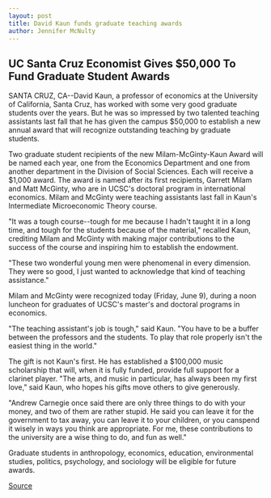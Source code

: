 ```yaml
---
layout: post
title: David Kaun funds graduate teaching awards
author: Jennifer McNulty
---
```


## UC Santa Cruz Economist Gives $50,000 To Fund Graduate Student Awards

SANTA CRUZ, CA--David Kaun, a professor of economics at the University of California, Santa Cruz, has worked with some very good graduate students over the years. But he was so impressed by two talented teaching assistants last fall that he has given the campus $50,000 to establish a new annual award that will recognize outstanding teaching by graduate students.

Two graduate student recipients of the new Milam-McGinty-Kaun Award will be named each year, one from the Economics Department and one from another department in the Division of Social Sciences. Each will receive a $1,000 award. The award is named after its first recipients, Garrett Milam and Matt McGinty, who are in UCSC's doctoral program in international economics. Milam and McGinty were teaching assistants last fall in Kaun's Intermediate Microeconomic Theory course.

"It was a tough course--tough for me because I hadn't taught it in a long time, and tough for the students because of the material," recalled Kaun, crediting Milam and McGinty with making major contributions to the success of the course and inspiring him to establish the endowment.

"These two wonderful young men were phenomenal in every dimension. They were so good, I just wanted to acknowledge that kind of teaching assistance."

Milam and McGinty were recognized today (Friday, June 9), during a noon luncheon for graduates of UCSC's master's and doctoral programs in economics.

"The teaching assistant's job is tough," said Kaun. "You have to be a buffer between the professors and the students. To play that role properly isn't the easiest thing in the world."

The gift is not Kaun's first. He has established a $100,000 music scholarship that will, when it is fully funded, provide full support for a clarinet player. "The arts, and music in particular, has always been my first love," said Kaun, who hopes his gifts move others to give generously.

"Andrew Carnegie once said there are only three things to do with your money, and two of them are rather stupid. He said you can leave it for the government to tax away, you can leave it to your children, or you canspend it wisely in ways you think are appropriate. For me, these contributions to the university are a wise thing to do, and fun as well."

Graduate students in anthropology, economics, education, environmental studies, politics, psychology, and sociology will be eligible for future awards.

[Source](http://www1.ucsc.edu/news_events/press_releases/archive/99-00/06-00/milam_mcginty.htm "Permalink to David Kaun funds graduate teaching awards")